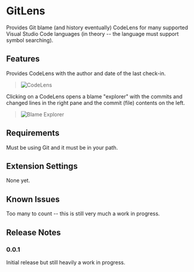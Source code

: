 # GitLens

Provides Git blame (and history eventually) CodeLens for many supported Visual Studio Code languages (in theory -- the language must support symbol searching).

## Features

Provides CodeLens with the author and date of the last check-in.

> ![CodeLens](https://raw.githubusercontent.com/eamodio/vscode-git-codelens/master/images/preview-codelens.png)

Clicking on a CodeLens opens a blame "explorer" with the commits and changed lines in the right pane and the commit (file) contents on the left.

> ![Blame Explorer](https://raw.githubusercontent.com/eamodio/vscode-git-codelens/master/images/preview-blame.png)

## Requirements

Must be using Git and it must be in your path.

## Extension Settings

None yet.

## Known Issues

Too many to count -- this is still very much a work in progress.

## Release Notes

### 0.0.1

Initial release but still heavily a work in progress.